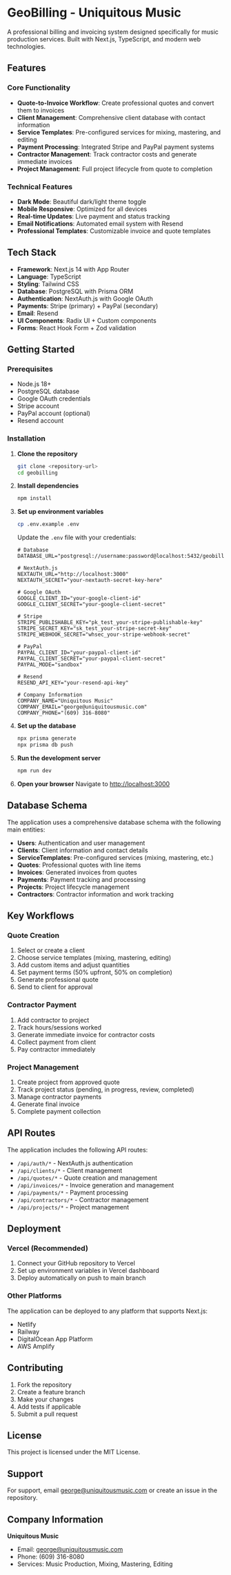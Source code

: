 # GeoBilling - Uniquitous Music

A professional billing and invoicing system designed specifically for music production services. Built with Next.js, TypeScript, and modern web technologies.

## Features

### Core Functionality
- **Quote-to-Invoice Workflow**: Create professional quotes and convert them to invoices
- **Client Management**: Comprehensive client database with contact information
- **Service Templates**: Pre-configured services for mixing, mastering, and editing
- **Payment Processing**: Integrated Stripe and PayPal payment systems
- **Contractor Management**: Track contractor costs and generate immediate invoices
- **Project Management**: Full project lifecycle from quote to completion

### Technical Features
- **Dark Mode**: Beautiful dark/light theme toggle
- **Mobile Responsive**: Optimized for all devices
- **Real-time Updates**: Live payment and status tracking
- **Email Notifications**: Automated email system with Resend
- **Professional Templates**: Customizable invoice and quote templates

## Tech Stack

- **Framework**: Next.js 14 with App Router
- **Language**: TypeScript
- **Styling**: Tailwind CSS
- **Database**: PostgreSQL with Prisma ORM
- **Authentication**: NextAuth.js with Google OAuth
- **Payments**: Stripe (primary) + PayPal (secondary)
- **Email**: Resend
- **UI Components**: Radix UI + Custom components
- **Forms**: React Hook Form + Zod validation

## Getting Started

### Prerequisites
- Node.js 18+ 
- PostgreSQL database
- Google OAuth credentials
- Stripe account
- PayPal account (optional)
- Resend account

### Installation

1. **Clone the repository**
   ```bash
   git clone <repository-url>
   cd geobilling
   ```

2. **Install dependencies**
   ```bash
   npm install
   ```

3. **Set up environment variables**
   ```bash
   cp .env.example .env
   ```
   
   Update the `.env` file with your credentials:
   ```env
   # Database
   DATABASE_URL="postgresql://username:password@localhost:5432/geobilling"

   # NextAuth.js
   NEXTAUTH_URL="http://localhost:3000"
   NEXTAUTH_SECRET="your-nextauth-secret-key-here"

   # Google OAuth
   GOOGLE_CLIENT_ID="your-google-client-id"
   GOOGLE_CLIENT_SECRET="your-google-client-secret"

   # Stripe
   STRIPE_PUBLISHABLE_KEY="pk_test_your-stripe-publishable-key"
   STRIPE_SECRET_KEY="sk_test_your-stripe-secret-key"
   STRIPE_WEBHOOK_SECRET="whsec_your-stripe-webhook-secret"

   # PayPal
   PAYPAL_CLIENT_ID="your-paypal-client-id"
   PAYPAL_CLIENT_SECRET="your-paypal-client-secret"
   PAYPAL_MODE="sandbox"

   # Resend
   RESEND_API_KEY="your-resend-api-key"

   # Company Information
   COMPANY_NAME="Uniquitous Music"
   COMPANY_EMAIL="george@uniquitousmusic.com"
   COMPANY_PHONE="(609) 316-8080"
   ```

4. **Set up the database**
   ```bash
   npx prisma generate
   npx prisma db push
   ```

5. **Run the development server**
   ```bash
   npm run dev
   ```

6. **Open your browser**
   Navigate to [http://localhost:3000](http://localhost:3000)

## Database Schema

The application uses a comprehensive database schema with the following main entities:

- **Users**: Authentication and user management
- **Clients**: Client information and contact details
- **ServiceTemplates**: Pre-configured services (mixing, mastering, etc.)
- **Quotes**: Professional quotes with line items
- **Invoices**: Generated invoices from quotes
- **Payments**: Payment tracking and processing
- **Projects**: Project lifecycle management
- **Contractors**: Contractor information and work tracking

## Key Workflows

### Quote Creation
1. Select or create a client
2. Choose service templates (mixing, mastering, editing)
3. Add custom items and adjust quantities
4. Set payment terms (50% upfront, 50% on completion)
5. Generate professional quote
6. Send to client for approval

### Contractor Payment
1. Add contractor to project
2. Track hours/sessions worked
3. Generate immediate invoice for contractor costs
4. Collect payment from client
5. Pay contractor immediately

### Project Management
1. Create project from approved quote
2. Track project status (pending, in progress, review, completed)
3. Manage contractor payments
4. Generate final invoice
5. Complete payment collection

## API Routes

The application includes the following API routes:

- `/api/auth/*` - NextAuth.js authentication
- `/api/clients/*` - Client management
- `/api/quotes/*` - Quote creation and management
- `/api/invoices/*` - Invoice generation and management
- `/api/payments/*` - Payment processing
- `/api/contractors/*` - Contractor management
- `/api/projects/*` - Project management

## Deployment

### Vercel (Recommended)
1. Connect your GitHub repository to Vercel
2. Set up environment variables in Vercel dashboard
3. Deploy automatically on push to main branch

### Other Platforms
The application can be deployed to any platform that supports Next.js:
- Netlify
- Railway
- DigitalOcean App Platform
- AWS Amplify

## Contributing

1. Fork the repository
2. Create a feature branch
3. Make your changes
4. Add tests if applicable
5. Submit a pull request

## License

This project is licensed under the MIT License.

## Support

For support, email george@uniquitousmusic.com or create an issue in the repository.

## Company Information

**Uniquitous Music**
- Email: george@uniquitousmusic.com
- Phone: (609) 316-8080
- Services: Music Production, Mixing, Mastering, Editing

